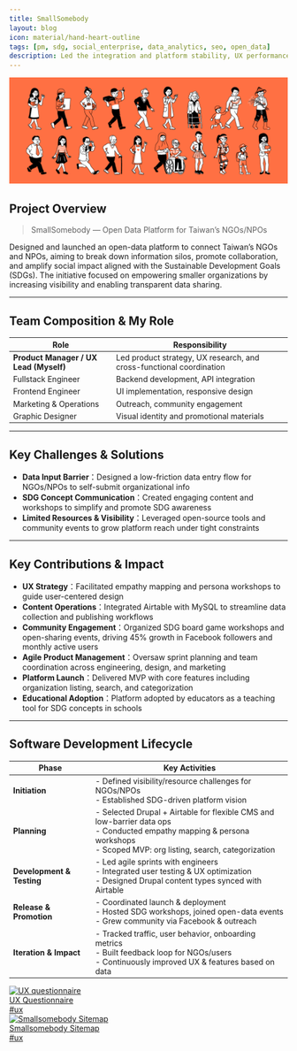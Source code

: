 ```yaml
---
title: SmallSomebody
layout: blog
icon: material/hand-heart-outline
tags: [pm, sdg, social_enterprise, data_analytics, seo, open_data]
description: Led the integration and platform stability, UX performance of WiZ service
---
```

![Image](../assets/images/ss_fine_pic.png)

## Project Overview  
> SmallSomebody — Open Data Platform for Taiwan’s NGOs/NPOs

Designed and launched an open-data platform to connect Taiwan’s NGOs and NPOs, aiming to break down information silos, promote collaboration, and amplify social impact aligned with the Sustainable Development Goals (SDGs). The initiative focused on empowering smaller organizations by increasing visibility and enabling transparent data sharing.

---

## Team Composition & My Role  

| Role                        | Responsibility                                                  |
|-----------------------------|------------------------------------------------------------------|
| **Product Manager / UX Lead (Myself)**| Led product strategy, UX research, and cross-functional coordination |
| Fullstack Engineer          | Backend development, API integration                            |
| Frontend Engineer           | UI implementation, responsive design                            |
| Marketing & Operations      | Outreach, community engagement                                  |
| Graphic Designer            | Visual identity and promotional materials                       |

---

## Key Challenges & Solutions  

- **Data Input Barrier**：Designed a low-friction data entry flow for NGOs/NPOs to self-submit organizational info  
- **SDG Concept Communication**：Created engaging content and workshops to simplify and promote SDG awareness  
- **Limited Resources & Visibility**：Leveraged open-source tools and community events to grow platform reach under tight constraints  

---

## Key Contributions & Impact  

- **UX Strategy**：Facilitated empathy mapping and persona workshops to guide user-centered design  
- **Content Operations**：Integrated Airtable with MySQL to streamline data collection and publishing workflows  
- **Community Engagement**：Organized SDG board game workshops and open-sharing events, driving 45% growth in Facebook followers and monthly active users  
- **Agile Product Management**：Oversaw sprint planning and team coordination across engineering, design, and marketing  
- **Platform Launch**：Delivered MVP with core features including organization listing, search, and categorization  
- **Educational Adoption**：Platform adopted by educators as a teaching tool for SDG concepts in schools  

---

## Software Development Lifecycle  

| Phase                  | Key Activities                                                                 |
|------------------------|--------------------------------------------------------------------------------|
| **Initiation**         | - Defined visibility/resource challenges for NGOs/NPOs<br>- Established SDG-driven platform vision |
| **Planning**           | - Selected Drupal + Airtable for flexible CMS and low-barrier data ops<br>- Conducted empathy mapping & persona workshops<br>- Scoped MVP: org listing, search, categorization |
| **Development & Testing** | - Led agile sprints with engineers<br>- Integrated user testing & UX optimization<br>- Designed Drupal content types synced with Airtable |
| **Release & Promotion** | - Coordinated launch & deployment<br>- Hosted SDG workshops, joined open-data events<br>- Grew community via Facebook & outreach |
| **Iteration & Impact** | - Tracked traffic, user behavior, onboarding metrics<br>- Built feedback loop for NGOs/users<br>- Continuously improved UX & features based on data |


<div class="card-grid">

  <a href="./" class="card-item-wrapper"> <div class="card-image">
      <img src="/cv/assets/images/ss_questionnaire.png" alt="UX questionnaire">
      <div class="caption"> UX Questionnaire</div>
      <div class="tags"> #ux </div>
    </div>
  </a> <a href="./" class="card-item-wrapper"> <div class="card-image">
      <img src="/cv/assets/images/ss_sitemap.png" alt="Smallsomebody Sitemap">
      <div class="caption">Smallsomebody Sitemap</div>
      <div class="tags">#ux </div>
    </div>
  </a> </div>
